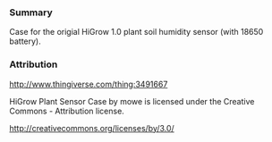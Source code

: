 
### Summary

Case for the origial HiGrow 1.0 plant soil humidity sensor (with 18650 battery).

### Attribution

http://www.thingiverse.com/thing:3491667

HiGrow Plant Sensor Case by mowe is licensed under the Creative Commons - Attribution license.

http://creativecommons.org/licenses/by/3.0/

